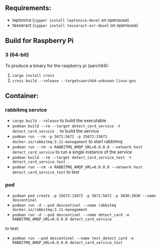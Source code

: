 ## Requirements:

- leptonica (`zypper install leptonica-devel` on opensuse)
- tesseract (`zypper install tesseract-ocr-devel` on opensuse)

## Build for Raspberry Pi
### 3 (64-bit)
 To produce a binary for the raspberry pi (aarch64):
  1. `cargo install cross`
  2. `cross build --release --target=aarch64-unknown-linux-gnu` 

## Container:

### rabbitmq service

- `cargo build --release` to build the executable
- `podman build --rm --target detect_card_service -t detect_card_service .` to build the service
- `podman run --rm -p 5672:5672 -p 15672:15672 docker.io/rabbitmq:3.11-management` to start rabbitmq
- `podman run --rm -e RABBITMQ_AMQP_URL=0.0.0.0 --network host detect_card_service` to run a single instance of the service
- `podman build --rm --target detect_card_service_test -t detect_card_service_test .`
- `podman run --rm -e RABBITMQ_AMQP_URL=0.0.0.0 --network host detect_card_service_test` to test

### pod
- `podman pod create -p 15672:15672 -p 5672:5672 -p 3030:3030 --name descentinel`
- `podman run -d --pod descentinel --name rabbitmq docker.io/rabbitmq:3.11-management`
- `podman run -d --pod descentinel --name detect_card -e RABBITMQ_AMQP_URL=0.0.0.0 detect_card_service`

to test:
- `podman run --pod descentinel --name test_detect_card -e RABBITMQ_AMQP_URL=0.0.0.0 detect_card_service_test`